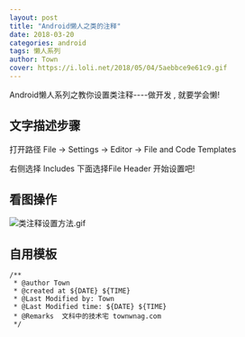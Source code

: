 ```yaml
---
layout: post
title: "Android懒人之类的注释"
date: 2018-03-20
categories: android
tags: 懒人系列
author: Town
cover: https://i.loli.net/2018/05/04/5aebbce9e61c9.gif
---
```


 Android懒人系列之教你设置类注释----做开发 , 就要学会懒!

## 文字描述步骤

打开路径 File -> Settings -> Editor -> File and Code Templates

右侧选择 Includes   下面选择File Header 开始设置吧!

## 看图操作

![类注释设置方法.gif](https://i.loli.net/2018/05/04/5aebbce9e61c9.gif)

## 自用模板
```Markmain
/**
 * @author Town
 * @created at ${DATE} ${TIME}
 * @Last Modified by: Town
 * @Last Modified time: ${DATE} ${TIME}
 * @Remarks  文科中的技术宅 townwnag.com
 */
```
